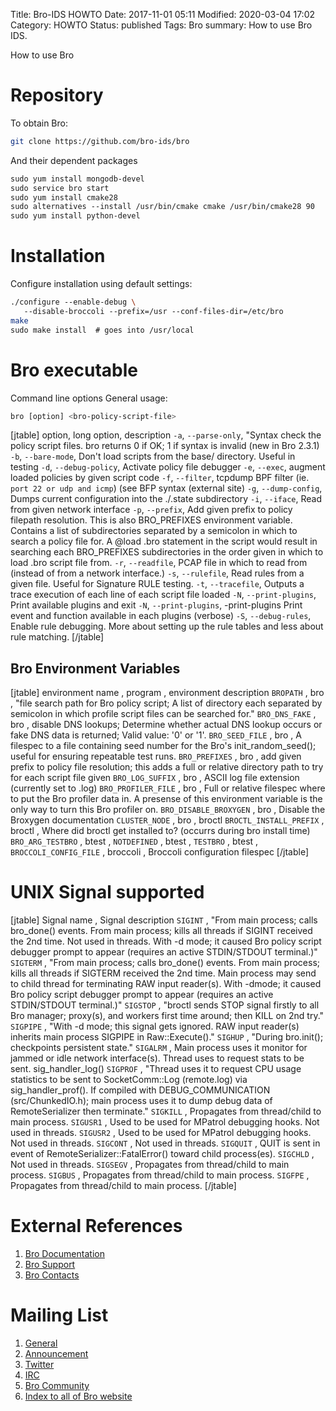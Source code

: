 Title: Bro-IDS HOWTO
Date: 2017-11-01 05:11
Modified: 2020-03-04 17:02
Category: HOWTO
Status: published
Tags: Bro
summary: How to use Bro IDS.

How to use Bro

Repository
==========

To obtain Bro:

```bash
git clone https://github.com/bro-ids/bro
```

And their dependent packages

```bash
sudo yum install mongodb-devel
sudo service bro start
sudo yum install cmake28
sudo alternatives --install /usr/bin/cmake cmake /usr/bin/cmake28 90
sudo yum install python-devel
```

Installation
============

Configure installation using default settings:

```bash
./configure --enable-debug \
   --disable-broccoli --prefix=/usr --conf-files-dir=/etc/bro
make
sudo make install  # goes into /usr/local
```

Bro executable
==============

Command line options General usage:

```bash
bro [option] <bro-policy-script-file>
```

[jtable]
option, long option, description
`-a`, `--parse-only`, "Syntax check the policy script files. bro returns 0 if OK; 1 if syntax is invalid (new in Bro 2.3.1)
`-b`, `--bare-mode`, Don't load scripts from the base/ directory. Useful in testing
`-d`, `--debug-policy`, Activate policy file debugger
`-e`, `--exec`, augment loaded policies by given script code
`-f`, `--filter`, tcpdump BPF filter (ie. `port 22 or udp and icmp`) (see BFP syntax (external site)
`-g`, `--dump-config`, Dumps current configuration into the ./.state subdirectory
`-i`, `--iface`, Read from given network interface
`-p`, `--prefix`, Add given prefix to policy filepath resolution. This is also BRO_PREFIXES environment variable. Contains a list of subdirectories separated by a semicolon in which to search a policy file for. A @load .bro statement in the script would result in searching each BRO_PREFIXES subdirectories in the order given in which to load .bro script file from.
`-r`, `--readfile`, PCAP file in which to read from (instead of from a network interface.)
`-s`, `--rulefile`, Read rules from a given file. Useful for Signature RULE testing.
`-t`, `--tracefile`, Outputs a trace execution of each line of each script file loaded
`-N`, `--print-plugins`, Print available plugins and exit
`-N`, `--print-plugins`, -print-plugins Print event and function available in each plugins (verbose)
`-S`, `--debug-rules`, Enable rule debugging. More about setting up the rule tables and less about rule matching.
[/jtable]

Bro Environment Variables
-------------------------

[jtable]
environment name , program , environment description
`BROPATH` , bro , "file search path for Bro policy script; A list of directory each separated by semicolon in which profile script files can be searched for."
`BRO_DNS_FAKE` , bro , disable DNS lookups; Determine whether actual DNS lookup occurs or fake DNS data is returned; Valid value: '0' or '1'.
`BRO_SEED_FILE` , bro , A filespec to a file containing seed number for the Bro's init_random_seed(); useful for ensuring repeatable test runs.
`BRO_PREFIXES` , bro , add given prefix to policy file resolution; this adds a full or relative directory path to try for each script file given
`BRO_LOG_SUFFIX` , bro , ASCII log file extension (currently set to .log)
`BRO_PROFILER_FILE` , bro , Full or relative filespec where to put the Bro profiler data in. A presense of this environment variable is the only way to turn this Bro profiler on.
`BRO_DISABLE_BROXYGEN` , bro , Disable the Broxygen documentation
`CLUSTER_NODE` , bro , broctl
`BROCTL_INSTALL_PREFIX` , broctl , Where did broctl get installed to? (occurrs during bro install time)
`BRO_ARG_TESTBRO` , btest ,
`NOTDEFINED` , btest ,
`TESTBRO` , btest ,
`BROCCOLI_CONFIG_FILE` , broccoli , Broccoli configuration filespec
[/jtable]


UNIX Signal supported
=====================
[jtable]
Signal name , Signal description
`SIGINT` , "From main process; calls bro_done() events. From main process; kills all threads if SIGINT received the 2nd time. Not used in threads. With -d mode; it caused Bro policy script debugger prompt to appear (requires an active STDIN/STDOUT terminal.)"
`SIGTERM` , "From main process; calls bro_done() events. From main process; kills all threads if SIGTERM received the 2nd time. Main process may send to child thread for terminating RAW input reader(s). With -dmode; it caused Bro policy script debugger prompt to appear (requires an active STDIN/STDOUT terminal.)"
`SIGSTOP` , "broctl sends STOP signal firstly to all Bro manager; proxy(s), and workers first time around; then KILL on 2nd try."
`SIGPIPE` , "With -d mode; this signal gets ignored. RAW input reader(s) inherits main process SIGPIPE in Raw::Execute()."
`SIGHUP` , "During bro.init(); checkpoints persistent state."
`SIGALRM` , Main process uses it monitor for jammed or idle network interface(s). Thread uses to request stats to be sent. sig_handler_log()
`SIGPROF` , "Thread uses it to request CPU usage statistics to be sent to SocketComm::Log (remote.log) via sig_handler_prof(). If compiled with DEBUG_COMMUNICATION (src/ChunkedIO.h); main process uses it to dump debug data of RemoteSerializer then terminate."
`SIGKILL` , Propagates from thread/child to main process.
`SIGUSR1` , Used to be used for MPatrol debugging hooks. Not used in threads.
`SIGUSR2` , Used to be used for MPatrol debugging hooks. Not used in threads.
`SIGCONT` , Not used in threads.
`SIGQUIT` , QUIT is sent in event of RemoteSerializer::FatalError() toward child process(es).
`SIGCHLD` , Not used in threads.
`SIGSEGV` , Propagates from thread/child to main process.
`SIGBUS` , Propagates from thread/child to main process.
`SIGFPE` , Propagates from thread/child to main process.
[/jtable]

External References
===================

1.  [Bro Documentation](http://mailman.icsi.berkeley.edu/mailman/listinfo/bro-announce)
2.  [Bro Support](https://www.bro.org/support/)
3.  [Bro Contacts](https://www.bro.org/contact/)

Mailing List
============

1.  [General](http://mailman.icsi.berkeley.edu/mailman/listinfo/bro)
2.  [Announcement](http://mailman.icsi.berkeley.edu/mailman/listinfo/bro)
2.  [Twitter](http://twitter.com/user/Bro_IDS)
3.  [IRC](irc://freenode.net/bro)
4.  [Bro Community](https://www.bro.org/community/)
5.  [Index to all of Bro website](https://www.bro.org/sphinx/genindex.html)

